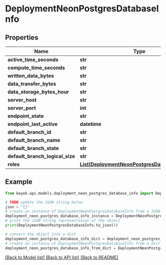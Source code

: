 # DeploymentNeonPostgresDatabaseInfo


## Properties

Name | Type | Description | Notes
------------ | ------------- | ------------- | -------------
**active_time_seconds** | **str** |  | [optional] 
**compute_time_seconds** | **str** |  | [optional] 
**written_data_bytes** | **str** |  | [optional] 
**data_transfer_bytes** | **str** |  | [optional] 
**data_storage_bytes_hour** | **str** |  | [optional] 
**server_host** | **str** |  | [optional] 
**server_port** | **int** |  | [optional] 
**endpoint_state** | **str** |  | [optional] 
**endpoint_last_active** | **datetime** |  | [optional] 
**default_branch_id** | **str** |  | [optional] 
**default_branch_name** | **str** |  | [optional] 
**default_branch_state** | **str** |  | [optional] 
**default_branch_logical_size** | **str** |  | [optional] 
**roles** | [**List[DeploymentNeonPostgresDatabaseInfoRole]**](DeploymentNeonPostgresDatabaseInfoRole.md) |  | [optional] 

## Example

```python
from koyeb.api.models.deployment_neon_postgres_database_info import DeploymentNeonPostgresDatabaseInfo

# TODO update the JSON string below
json = "{}"
# create an instance of DeploymentNeonPostgresDatabaseInfo from a JSON string
deployment_neon_postgres_database_info_instance = DeploymentNeonPostgresDatabaseInfo.from_json(json)
# print the JSON string representation of the object
print(DeploymentNeonPostgresDatabaseInfo.to_json())

# convert the object into a dict
deployment_neon_postgres_database_info_dict = deployment_neon_postgres_database_info_instance.to_dict()
# create an instance of DeploymentNeonPostgresDatabaseInfo from a dict
deployment_neon_postgres_database_info_from_dict = DeploymentNeonPostgresDatabaseInfo.from_dict(deployment_neon_postgres_database_info_dict)
```
[[Back to Model list]](../README.md#documentation-for-models) [[Back to API list]](../README.md#documentation-for-api-endpoints) [[Back to README]](../README.md)


